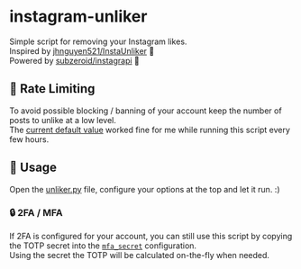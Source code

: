 # instagram-unliker
Simple script for removing your Instagram likes.  
Inspired by [jhnguyen521/InstaUnliker](https://github.com/jhnguyen521/InstaUnliker) 💚  
Powered by [subzeroid/instagrapi](https://github.com/subzeroid/instagrapi) 💚

## 🚧 Rate Limiting

To avoid possible blocking / banning of your account keep the number of posts to unlike at a low level.  
The [current default value](https://github.com/cyb3rko/instagram-unliker/blob/main/unliker.py#L9) worked fine for me while running this script every few hours.

## 🚀 Usage

Open the [unliker.py](unliker.py) file, configure your options at the top and let it run. :)

### 🔒 2FA / MFA

If 2FA is configured for your account, you can still use this script by copying the TOTP secret into the [`mfa_secret`](https://github.com/cyb3rko/instagram-unliker/blob/main/unliker.py#L14) configuration.  
Using the secret the TOTP will be calculated on-the-fly when needed.

